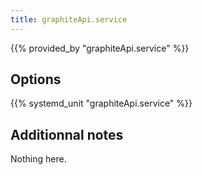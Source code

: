 ```yaml
---
title: graphiteApi.service
---
```


{{% provided_by "graphiteApi.service" %}}

## Options

{{% systemd_unit "graphiteApi.service" %}}

## Additionnal notes

Nothing here.